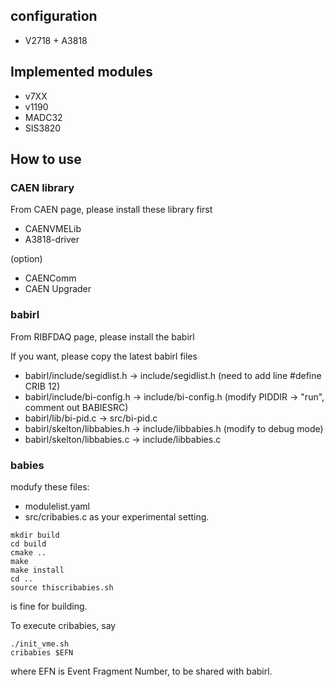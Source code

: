 ## configuration
- V2718 + A3818


## Implemented modules
- v7XX
- v1190
- MADC32
- SIS3820


## How to use
### CAEN library
From CAEN page, please install these library first

- CAENVMELib
- A3818-driver

(option)
- CAENComm
- CAEN Upgrader

### babirl
From RIBFDAQ page, please install the babirl

If you want, please copy the latest babirl files
- babirl/include/segidlist.h -> include/segidlist.h (need to add line #define CRIB 12)
- babirl/include/bi-config.h -> include/bi-config.h (modify PIDDIR -> "run", comment out BABIESRC)
- babirl/lib/bi-pid.c -> src/bi-pid.c
- babirl/skelton/libbabies.h -> include/libbabies.h (modify to debug mode)
- babirl/skelton/libbabies.c -> include/libbabies.c

### babies 
modufy these files:
- modulelist.yaml
- src/cribabies.c
as your experimental setting.

```shell
mkdir build
cd build
cmake ..
make
make install
cd ..
source thiscribabies.sh 
```
is fine for building.

To execute cribabies, say
```shell
./init_vme.sh
cribabies $EFN
```
where EFN is Event Fragment Number, to be shared with babirl.
